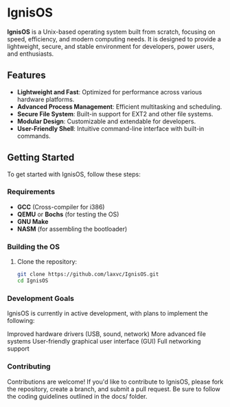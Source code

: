# **IgnisOS**

**IgnisOS** is a Unix-based operating system built from scratch, focusing on speed, efficiency, and modern computing needs. It is designed to provide a lightweight, secure, and stable environment for developers, power users, and enthusiasts.

## **Features**
- **Lightweight and Fast**: Optimized for performance across various hardware platforms.
- **Advanced Process Management**: Efficient multitasking and scheduling.
- **Secure File System**: Built-in support for EXT2 and other file systems.
- **Modular Design**: Customizable and extendable for developers.
- **User-Friendly Shell**: Intuitive command-line interface with built-in commands.

## **Getting Started**
To get started with IgnisOS, follow these steps:

### **Requirements**
- **GCC** (Cross-compiler for i386)
- **QEMU** or **Bochs** (for testing the OS)
- **GNU Make**
- **NASM** (for assembling the bootloader)

### **Building the OS**
1. Clone the repository:
   ```bash
   git clone https://github.com/laxvc/IgnisOS.git
   cd IgnisOS
### **Development Goals**
IgnisOS is currently in active development, with plans to implement the following:

Improved hardware drivers (USB, sound, network)
More advanced file systems
User-friendly graphical user interface (GUI)
Full networking support
### **Contributing**
Contributions are welcome! If you'd like to contribute to IgnisOS, please fork the repository, create a branch, and submit a pull request. Be sure to follow the coding guidelines outlined in the docs/ folder.
